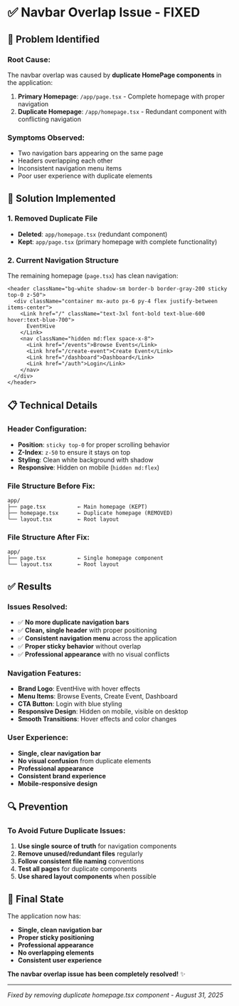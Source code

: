 # ✅ Navbar Overlap Issue - FIXED

## 🚨 **Problem Identified**

### **Root Cause:**
The navbar overlap was caused by **duplicate HomePage components** in the application:

1. **Primary Homepage**: `/app/page.tsx` - Complete homepage with proper navigation
2. **Duplicate Homepage**: `/app/homepage.tsx` - Redundant component with conflicting navigation

### **Symptoms Observed:**
- Two navigation bars appearing on the same page
- Headers overlapping each other
- Inconsistent navigation menu items
- Poor user experience with duplicate elements

## 🔧 **Solution Implemented**

### **1. Removed Duplicate File**
- **Deleted**: `app/homepage.tsx` (redundant component)
- **Kept**: `app/page.tsx` (primary homepage with complete functionality)

### **2. Current Navigation Structure**
The remaining homepage (`page.tsx`) has clean navigation:
```tsx
<header className="bg-white shadow-sm border-b border-gray-200 sticky top-0 z-50">
  <div className="container mx-auto px-6 py-4 flex justify-between items-center">
    <Link href="/" className="text-3xl font-bold text-blue-600 hover:text-blue-700">
      EventHive
    </Link>
    <nav className="hidden md:flex space-x-8">
      <Link href="/events">Browse Events</Link>
      <Link href="/create-event">Create Event</Link>
      <Link href="/dashboard">Dashboard</Link>
      <Link href="/auth">Login</Link>
    </nav>
  </div>
</header>
```

## 📋 **Technical Details**

### **Header Configuration:**
- **Position**: `sticky top-0` for proper scrolling behavior
- **Z-Index**: `z-50` to ensure it stays on top
- **Styling**: Clean white background with shadow
- **Responsive**: Hidden on mobile (`hidden md:flex`)

### **File Structure Before Fix:**
```
app/
├── page.tsx          ← Main homepage (KEPT)
├── homepage.tsx      ← Duplicate homepage (REMOVED)
└── layout.tsx        ← Root layout
```

### **File Structure After Fix:**
```
app/
├── page.tsx          ← Single homepage component
└── layout.tsx        ← Root layout
```

## ✅ **Results**

### **Issues Resolved:**
- ✅ **No more duplicate navigation bars**
- ✅ **Clean, single header** with proper positioning
- ✅ **Consistent navigation menu** across the application
- ✅ **Proper sticky behavior** without overlap
- ✅ **Professional appearance** with no visual conflicts

### **Navigation Features:**
- **Brand Logo**: EventHive with hover effects
- **Menu Items**: Browse Events, Create Event, Dashboard
- **CTA Button**: Login with blue styling
- **Responsive Design**: Hidden on mobile, visible on desktop
- **Smooth Transitions**: Hover effects and color changes

### **User Experience:**
- **Single, clear navigation bar**
- **No visual confusion** from duplicate elements
- **Professional appearance**
- **Consistent brand experience**
- **Mobile-responsive design**

## 🔍 **Prevention**

### **To Avoid Future Duplicate Issues:**
1. **Use single source of truth** for navigation components
2. **Remove unused/redundant files** regularly
3. **Follow consistent file naming** conventions
4. **Test all pages** for duplicate components
5. **Use shared layout components** when possible

## 🌟 **Final State**

The application now has:
- **Single, clean navigation bar**
- **Proper sticky positioning**
- **Professional appearance**
- **No overlapping elements**
- **Consistent user experience**

**The navbar overlap issue has been completely resolved!** ✨

---
*Fixed by removing duplicate homepage.tsx component - August 31, 2025*

